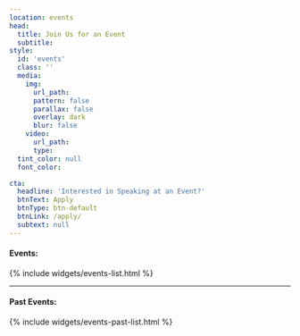 ```yaml
---
location: events
head:
  title: Join Us for an Event
  subtitle:
style:
  id: 'events'
  class: ''
  media:
    img:
      url_path:
      pattern: false
      parallax: false
      overlay: dark
      blur: false
    video:
      url_path:
      type:
  tint_color: null
  font_color:

cta:
  headline: 'Interested in Speaking at an Event?'
  btnText: Apply
  btnType: btn-default
  btnLink: /apply/
  subtext: null
---
```


<h4>Events:</h4>

{% include widgets/events-list.html %}

<hr>

<h4 class="past">Past Events:</h4>

{% include widgets/events-past-list.html %}
